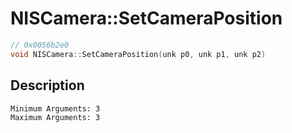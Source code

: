# NISCamera::SetCameraPosition
```c
// 0x0056b2e0
void NISCamera::SetCameraPosition(unk p0, unk p1, unk p2)
```
## Description
```
Minimum Arguments: 3
Maximum Arguments: 3
```
